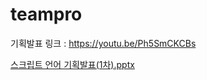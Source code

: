# teampro

기획발표 링크 : https://youtu.be/Ph5SmCKCBs

[스크립트 언어 기획발표(1차).pptx](https://github.com/pj002321/teampro/files/8701117/1.pptx)
